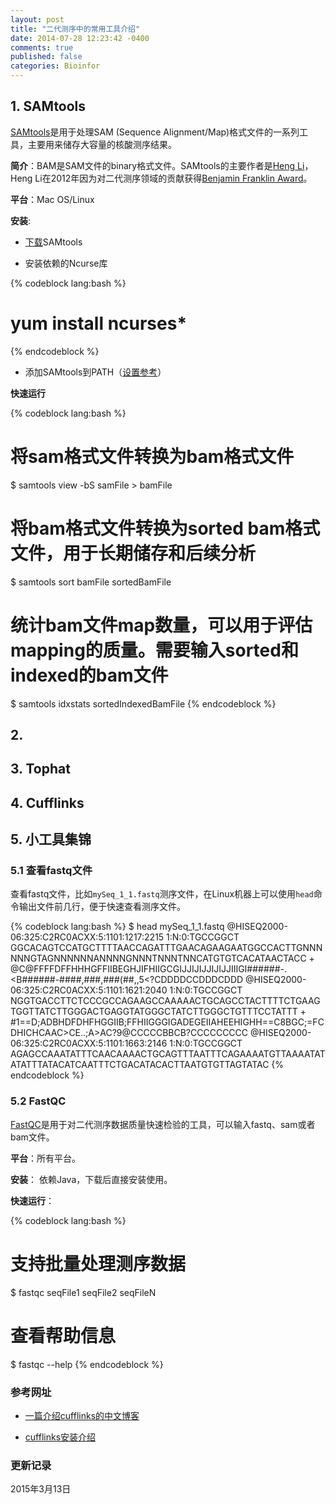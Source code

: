 ```yaml
---
layout: post
title: "二代测序中的常用工具介绍"
date: 2014-07-28 12:23:42 -0400
comments: true
published: false
categories: Bioinfor
---
```


## 1. SAMtools ##

[SAMtools](http://samtools.sourceforge.net/)是用于处理SAM (Sequence Alignment/Map)格式文件的一系列工具，主要用来储存大容量的核酸测序结果。

**简介**：BAM是SAM文件的binary格式文件。SAMtools的主要作者是[Heng Li](http://lh3lh3.users.sourceforge.net/)，Heng Li在2012年因为对二代测序领域的贡献获得[Benjamin Franklin Award](http://en.wikipedia.org/wiki/Benjamin_Franklin_Award_(Bioinformatics))。

**平台**：Mac OS/Linux

**安装**: 

* [下载](http://sourceforge.net/projects/samtools/files/)SAMtools

<!--more-->

* 安装依赖的Ncurse库

{% codeblock lang:bash %}
# yum install ncurses*
{% endcodeblock %}

* 添加SAMtools到PATH（[设置参考](http://yulongniu.bionutshell.org/blog/2010/11/08/linux-command/)）

**快速运行**

{% codeblock lang:bash %}
# 将sam格式文件转换为bam格式文件
$ samtools view -bS samFile > bamFile

# 将bam格式文件转换为sorted bam格式文件，用于长期储存和后续分析 
$ samtools sort bamFile sortedBamFile

# 统计bam文件map数量，可以用于评估mapping的质量。需要输入sorted和indexed的bam文件
$ samtools idxstats sortedIndexedBamFile
{% endcodeblock %}


## 2.  ##



## 3. Tophat ##




## 4. Cufflinks ##




## 5. 小工具集锦 ##

### 5.1 查看fastq文件 ###

查看fastq文件，比如`mySeq_1_1.fastq`测序文件，在Linux机器上可以使用`head`命令输出文件前几行，便于快速查看测序文件。

{% codeblock lang:bash %}
$ head mySeq_1_1.fastq
@HISEQ2000-06:325:C2RC0ACXX:5:1101:1217:2215 1:N:0:TGCCGGCT
GGCACAGTCCATGCTTTTAACCAGATTTGAACAGAAGAATGGCCACTTGNNNNNNGTAGNNNNNNANNNNGNNNTNNNTNNCATGTGTCACATAACTACC
+
@C@FFFFDFFHHHGFFIIBEGHJIFHIIGCGIJJIJIJJIJIJJIIIGI######-.<B######-####,###,###(##,,5<?CDDDDCCDDDCDDD
@HISEQ2000-06:325:C2RC0ACXX:5:1101:1621:2040 1:N:0:TGCCGGCT
NGGTGACCTTCTCCCGCCAGAAGCCAAAAACTGCAGCCTACTTTTCTGAAGTGGTTATCTTGGGACTGAGGTATGGGCTATCTTGGGCTGTTTCCTATTT
+
#1==D;ADBHDFDHFHGGIIB;FFHIIGGGIGADEGEIIAHEEHIGHH==C8BGC;=FCDHICHCAAC>CE..;A>AC?9@CCCCCBBCB?CCCCCCCCC
@HISEQ2000-06:325:C2RC0ACXX:5:1101:1663:2146 1:N:0:TGCCGGCT
AGAGCCAAATATTTCAACAAAACTGCAGTTTAATTTCAGAAAATGTTAAAATATATATTTATACATCAATTTCTGACATACACTTAATGTGTTAGTATAC
{% endcodeblock %}

### 5.2 FastQC ###

[FastQC](http://www.bioinformatics.babraham.ac.uk/projects/fastqc/)是用于对二代测序数据质量快速检验的工具，可以输入fastq、sam或者bam文件。

**平台**：所有平台。

**安装**： 依赖Java，下载后直接安装使用。

**快速运行**：

{% codeblock lang:bash %}
# 支持批量处理测序数据
$ fastqc seqFile1 seqFile2 seqFileN

# 查看帮助信息
$ fastqc --help
{% endcodeblock %}



### 参考网址 ###

* [一篇介绍cufflinks的中文博客](http://www.chenlianfu.com/?p=623)

* [cufflinks安装介绍](http://cole-trapnell-lab.github.io/cufflinks/getting_started/#common-uses-of-the-cufflinks-package)



### 更新记录 ###

2015年3月13日
